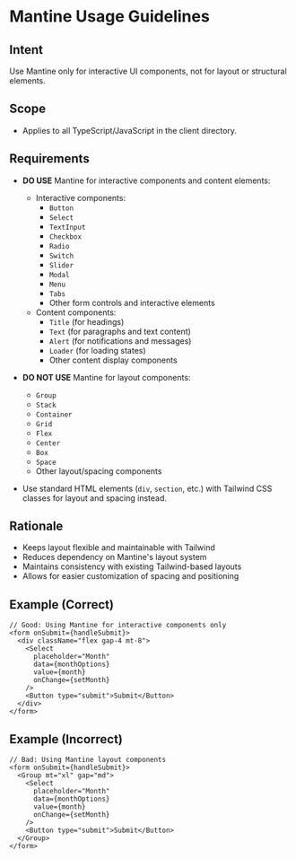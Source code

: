 # Mantine Usage Guidelines

## Intent
Use Mantine only for interactive UI components, not for layout or structural elements.

## Scope
- Applies to all TypeScript/JavaScript in the client directory.

## Requirements
- **DO USE** Mantine for interactive components and content elements:
  - Interactive components:
    - `Button`
    - `Select`
    - `TextInput`
    - `Checkbox`
    - `Radio`
    - `Switch`
    - `Slider`
    - `Modal`
    - `Menu`
    - `Tabs`
    - Other form controls and interactive elements
  - Content components:
    - `Title` (for headings)
    - `Text` (for paragraphs and text content)
    - `Alert` (for notifications and messages)
    - `Loader` (for loading states)
    - Other content display components

- **DO NOT USE** Mantine for layout components:
  - `Group`
  - `Stack`
  - `Container`
  - `Grid`
  - `Flex`
  - `Center`
  - `Box`
  - `Space`
  - Other layout/spacing components

- Use standard HTML elements (`div`, `section`, etc.) with Tailwind CSS classes for layout and spacing instead.

## Rationale
- Keeps layout flexible and maintainable with Tailwind
- Reduces dependency on Mantine's layout system
- Maintains consistency with existing Tailwind-based layouts
- Allows for easier customization of spacing and positioning

## Example (Correct)
```tsx
// Good: Using Mantine for interactive components only
<form onSubmit={handleSubmit}>
  <div className="flex gap-4 mt-8">
    <Select
      placeholder="Month"
      data={monthOptions}
      value={month}
      onChange={setMonth}
    />
    <Button type="submit">Submit</Button>
  </div>
</form>
```

## Example (Incorrect)
```tsx
// Bad: Using Mantine layout components
<form onSubmit={handleSubmit}>
  <Group mt="xl" gap="md">
    <Select
      placeholder="Month"
      data={monthOptions}
      value={month}
      onChange={setMonth}
    />
    <Button type="submit">Submit</Button>
  </Group>
</form>
